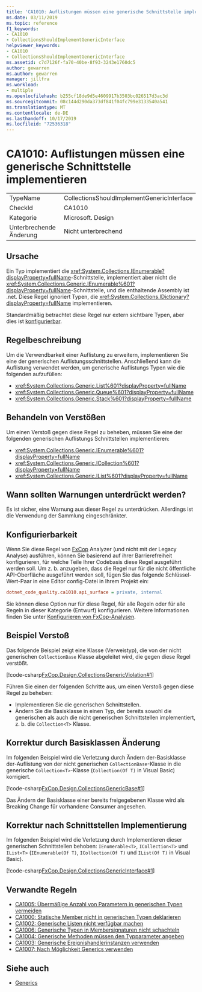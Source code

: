 ```yaml
---
title: 'CA1010: Auflistungen müssen eine generische Schnittstelle implementieren'
ms.date: 03/11/2019
ms.topic: reference
f1_keywords:
- CA1010
- CollectionsShouldImplementGenericInterface
helpviewer_keywords:
- CA1010
- CollectionsShouldImplementGenericInterface
ms.assetid: c7d7126f-fa70-40be-8f93-3243e1760dc5
author: gewarren
ms.author: gewarren
manager: jillfra
ms.workload:
- multiple
ms.openlocfilehash: b255cf18de9d5e4609917b3503bc026517d3ac3d
ms.sourcegitcommit: 08c144d290da373df841f04fc799e3133540a541
ms.translationtype: MT
ms.contentlocale: de-DE
ms.lasthandoff: 10/17/2019
ms.locfileid: "72536318"
---
```

# <a name="ca1010-collections-should-implement-generic-interface"></a>CA1010: Auflistungen müssen eine generische Schnittstelle implementieren

|||
|-|-|
|TypeName|CollectionsShouldImplementGenericInterface|
|CheckId|CA1010|
|Kategorie|Microsoft. Design|
|Unterbrechende Änderung|Nicht unterbrechend|

## <a name="cause"></a>Ursache

Ein Typ implementiert die <xref:System.Collections.IEnumerable?displayProperty=fullName>-Schnittstelle, implementiert aber nicht die <xref:System.Collections.Generic.IEnumerable%601?displayProperty=fullName>-Schnittstelle, und die enthaltende Assembly ist .net. Diese Regel ignoriert Typen, die <xref:System.Collections.IDictionary?displayProperty=fullName> implementieren.

Standardmäßig betrachtet diese Regel nur extern sichtbare Typen, aber dies ist [konfigurierbar](#configurability).

## <a name="rule-description"></a>Regelbeschreibung

Um die Verwendbarkeit einer Auflistung zu erweitern, implementieren Sie eine der generischen Auflistungsschnittstellen. Anschließend kann die Auflistung verwendet werden, um generische Auflistungs Typen wie die folgenden aufzufüllen:

- <xref:System.Collections.Generic.List%601?displayProperty=fullName>
- <xref:System.Collections.Generic.Queue%601?displayProperty=fullName>
- <xref:System.Collections.Generic.Stack%601?displayProperty=fullName>

## <a name="how-to-fix-violations"></a>Behandeln von Verstößen

Um einen Verstoß gegen diese Regel zu beheben, müssen Sie eine der folgenden generischen Auflistungs Schnittstellen implementieren:

- <xref:System.Collections.Generic.IEnumerable%601?displayProperty=fullName>
- <xref:System.Collections.Generic.ICollection%601?displayProperty=fullName>
- <xref:System.Collections.Generic.IList%601?displayProperty=fullName>

## <a name="when-to-suppress-warnings"></a>Wann sollten Warnungen unterdrückt werden?

Es ist sicher, eine Warnung aus dieser Regel zu unterdrücken. Allerdings ist die Verwendung der Sammlung eingeschränkter.

## <a name="configurability"></a>Konfigurierbarkeit

Wenn Sie diese Regel von [FxCop](install-fxcop-analyzers.md) Analyzer (und nicht mit der Legacy Analyse) ausführen, können Sie basierend auf ihrer Barrierefreiheit konfigurieren, für welche Teile Ihrer Codebasis diese Regel ausgeführt werden soll. Um z. b. anzugeben, dass die Regel nur für die nicht öffentliche API-Oberfläche ausgeführt werden soll, fügen Sie das folgende Schlüssel-Wert-Paar in eine Editor config-Datei in Ihrem Projekt ein:

```ini
dotnet_code_quality.ca1010.api_surface = private, internal
```

Sie können diese Option nur für diese Regel, für alle Regeln oder für alle Regeln in dieser Kategorie (Entwurf) konfigurieren. Weitere Informationen finden Sie unter [Konfigurieren von FxCop-Analysen](configure-fxcop-analyzers.md).

## <a name="example-violation"></a>Beispiel Verstoß

Das folgende Beispiel zeigt eine Klasse (Verweistyp), die von der nicht generischen `CollectionBase` Klasse abgeleitet wird, die gegen diese Regel verstößt.

[!code-csharp[FxCop.Design.CollectionsGenericViolation#1](../code-quality/codesnippet/CSharp/ca1010-collections-should-implement-generic-interface_1.cs)]

Führen Sie einen der folgenden Schritte aus, um einen Verstoß gegen diese Regel zu beheben:

- Implementieren Sie die generischen Schnittstellen.
- Ändern Sie die Basisklasse in einen Typ, der bereits sowohl die generischen als auch die nicht generischen Schnittstellen implementiert, z. b. die `Collection<T>` Klasse.

## <a name="fix-by-base-class-change"></a>Korrektur durch Basisklassen Änderung

Im folgenden Beispiel wird die Verletzung durch Ändern der-Basisklasse der-Auflistung von der nicht generischen `CollectionBase`-Klasse in die generische `Collection<T>`-Klasse (`Collection(Of T)` in Visual Basic) korrigiert.

[!code-csharp[FxCop.Design.CollectionsGenericBase#1](../code-quality/codesnippet/CSharp/ca1010-collections-should-implement-generic-interface_2.cs)]

Das Ändern der Basisklasse einer bereits freigegebenen Klasse wird als Breaking Change für vorhandene Consumer angesehen.

## <a name="fix-by-interface-implementation"></a>Korrektur nach Schnittstellen Implementierung

Im folgenden Beispiel wird die Verletzung durch Implementieren dieser generischen Schnittstellen behoben: `IEnumerable<T>`, `ICollection<T>` und `IList<T>` (`IEnumerable(Of T)`, `ICollection(Of T)` und `IList(Of T)` in Visual Basic).

[!code-csharp[FxCop.Design.CollectionsGenericInterface#1](../code-quality/codesnippet/CSharp/ca1010-collections-should-implement-generic-interface_3.cs)]

## <a name="related-rules"></a>Verwandte Regeln

- [CA1005: Übermäßige Anzahl von Parametern in generischen Typen vermeiden](../code-quality/ca1005.md)
- [CA1000: Statische Member nicht in generischen Typen deklarieren](../code-quality/ca1000.md)
- [CA1002: Generische Listen nicht verfügbar machen](../code-quality/ca1002.md)
- [CA1006: Generische Typen in Membersignaturen nicht schachteln](../code-quality/ca1006.md)
- [CA1004: Generische Methoden müssen den Typparameter angeben](../code-quality/ca1004.md)
- [CA1003: Generische Ereignishandlerinstanzen verwenden](../code-quality/ca1003.md)
- [CA1007: Nach Möglichkeit Generics verwenden](../code-quality/ca1007.md)

## <a name="see-also"></a>Siehe auch

- [Generics](/dotnet/csharp/programming-guide/generics/index)
